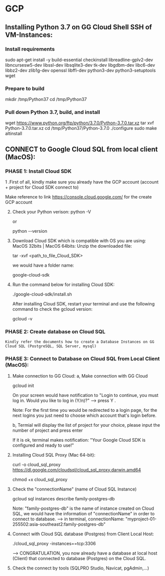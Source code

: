 # GCP
## Installing Python 3.7 on GG Cloud Shell SSH of VM-Instances:
### Install requirements
sudo apt-get install -y build-essential checkinstall libreadline-gplv2-dev libncursesw5-dev libssl-dev libsqlite3-dev tk-dev libgdbm-dev libc6-dev libbz2-dev zlib1g-dev openssl libffi-dev python3-dev python3-setuptools wget 

### Prepare to build
mkdir /tmp/Python37
cd /tmp/Python37

### Pull down Python 3.7, build, and install
wget https://www.python.org/ftp/python/3.7.0/Python-3.7.0.tar.xz
tar xvf Python-3.7.0.tar.xz
cd /tmp/Python37/Python-3.7.0
./configure
sudo make altinstall

## CONNECT to Google Cloud SQL from local client (MacOS):
### PHASE 1: Install Cloud SDK
1 .First of all, kindly make sure you already have the GCP account (account + project for Cloud SDK connect to)

  Make reference to link https://console.cloud.google.com/ for the create GCP account

2. Check your Python verison: 
    python -V 
    
    or 
    
    python --version

3. Download Cloud SDK which is compatible with OS you are using: MacOS 32bits | MacOS 64bits:
    Unzip the downloaded file: 
    
    tar -xvf <path_to_file_Cloud_SDK>
  
    we would have a folder name: 
    
    google-cloud-sdk 
 
4. Run the command below for installing Cloud SDK:

    ./google-cloud-sdk/install.sh
    
    After installing Cloud SDK, restart your terminal and use the following command to check the gcloud version: 
    
    gcloud -v
    
### PHASE 2: Create database on Cloud SQL
    Kindly refer the documents how to create a Database Instances on GG Cloud SQL (PostgreSQL, SQL Server, mysql)
    
### PHASE 3: Connect to Database on Cloud SQL from Local Client (MacOS):

1. Make connection to GG Cloud:
   a, Make connection with GG Cloud 
   
    gcloud init

    On your screen would have notification to "Login to continue, you must log in. Would you like to log in (Y/n)?" --> press Y . 
  
    Note: For the first time you would be redirected to a login page, for the next logins you just need to choose which account that's login before.
  
    b, Termial will display the list of project for your choice, please input the number of project and press enter
  
    If it is ok, terminal makes notification: "Your Google Cloud SDK is configured and ready to use!"

2. Installing Cloud SQL Proxy (Mac 64-bit):

    curl -o cloud_sql_proxy https://dl.google.com/cloudsql/cloud_sql_proxy.darwin.amd64

    chmod +x cloud_sql_proxy
  
3. Check the "connectionName" (name of Cloud SQL Instance)

    gcloud sql instances describe family-postgres-db
    
    Note: "family-postgres-db" is the name of instance created on Cloud SQL, we would have the information of "connectionName" in order to connect to database.
      --> in terminal, connectionName: "myproject-01-255502:asia-southeast2:family-postgres-db"
    
4. Connect with Cloud SQL database (Postgres) from Client Local Host:

    ./cloud_sql_proxy -instances=<connectionName>=tcp:3306 
  
    --> CONGRATULATION, you now already have a database at local host (Client) that connected to database (Postgres) on the Cloud SQL.
  
5. Check the connect by tools (SQLPRO Studio, Navicat, pgAdmin,...)

  
